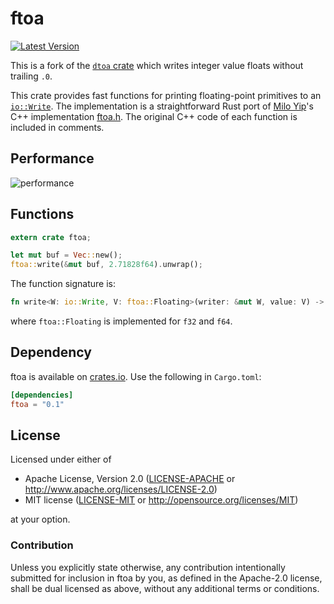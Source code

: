 ftoa
====

[![Latest Version](https://img.shields.io/crates/v/ftoa.svg)](https://crates.io/crates/ftoa)

This is a fork of the [`dtoa` crate](https://github.com/dtolnay/dtoa) which writes integer value floats without trailing `.0`.

This crate provides fast functions for printing floating-point primitives to an
[`io::Write`](https://doc.rust-lang.org/std/io/trait.Write.html). The
implementation is a straightforward Rust port of [Milo
Yip](https://github.com/miloyip)'s C++ implementation
[ftoa.h](https://github.com/miloyip/rapidjson/blob/master/include/rapidjson/internal/ftoa.h).
The original C++ code of each function is included in comments.

## Performance

![performance](https://raw.githubusercontent.com/dtolnay/ftoa/master/performance.png)

## Functions

```rust
extern crate ftoa;

let mut buf = Vec::new();
ftoa::write(&mut buf, 2.71828f64).unwrap();
```

The function signature is:

```rust
fn write<W: io::Write, V: ftoa::Floating>(writer: &mut W, value: V) -> io::Result<()>
```

where `ftoa::Floating` is implemented for `f32` and `f64`.

## Dependency

ftoa is available on [crates.io](https://crates.io/crates/ftoa). Use the
following in `Cargo.toml`:

```toml
[dependencies]
ftoa = "0.1"
```

## License

Licensed under either of

 * Apache License, Version 2.0 ([LICENSE-APACHE](LICENSE-APACHE) or http://www.apache.org/licenses/LICENSE-2.0)
 * MIT license ([LICENSE-MIT](LICENSE-MIT) or http://opensource.org/licenses/MIT)

at your option.

### Contribution

Unless you explicitly state otherwise, any contribution intentionally submitted
for inclusion in ftoa by you, as defined in the Apache-2.0 license, shall be
dual licensed as above, without any additional terms or conditions.
